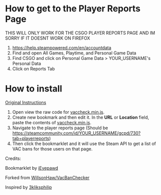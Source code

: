 # How to get to the Player Reports Page

THIS WILL ONLY WORK FOR THE CSGO PLAYER REPORTS PAGE AND IM SORRY IF IT DOESNT WORK ON FIREFOX

1. https://help.steampowered.com/en/accountdata
2. Find and open All Games, Playtime, and Personal Game Data
3. Find CSGO and click on Personal Game Data > YOUR_USERNAME's Personal Data
4. Click on Reports Tab

# How to install 
[Original Instructions](https://github.com/WillsonHaw/VacBanChecker)

1. Open view the raw code for [vaccheck.min.js](https://raw.githubusercontent.com/EdenCat/VacBanChecker/master/vaccheck.min.js).
2. Create new bookmark and then edit it. In the **URL** or **Location** field, paste the contents of [vaccheck.min.js](https://raw.githubusercontent.com/EdenCat/VacBanChecker/master/vaccheck.min.js).
3. Navigate to the player reports page (Should be https://steamcommunity.com/id/YOUR_USERNAME/gcpd/730?tab=playerreports)
4. Then click the bookmarklet and it will use the Steam API to get a list of VAC bans for those users on that page.





Credits:

Bookmarklet by [iEyepawd](https://www.reddit.com/r/GlobalOffensive/comments/348292/i_made_a_userscript_to_easily_show_vac_bans_on/)

Forked from [WillsonHaw/VacBanChecker](https://github.com/WillsonHaw/VacBanChecker)

Inspired by [3kliksphilip](https://www.youtube.com/watch?v=AJyemS9hl50)
